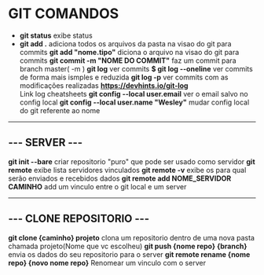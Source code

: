 # GIT COMANDOS

- **git status**
exibe status
- **git add .**
adiciona todos os arquivos da pasta na visao do git para commits
**git add "nome.tipo"**
diciona o arquivo na visao do git para commits
**git commit -m "NOME DO COMMIT"**
faz um commit para branch master( -m )
**git log**
ver commits
**$ git log --oneline**
ver commits de forma mais ismples e reduzida
**git log -p**
ver commits com as modificações realizadas
**https://devhints.io/git-log** 		    
Link log cheatsheets
**git config --local user.email**
ver o email salvo no config local
**git config --local user.name "Wesley"**
mudar config local do git referente ao nome

---

## --- SERVER ---

**git init --bare**
criar repositorio "puro" que pode ser usado como servidor
**git remote**
exibe lista servidores vinculados
**git remote -v**
exibe os para qual serão enviados e recebidos dados
**git remote add NOME_SERVIDOR CAMINHO**
add um vinculo entre o git local e um server

---

## --- CLONE REPOSITORIO --- 

**git clone {caminho} projeto**
clona um repositorio dentro de uma nova pasta chamada projeto(Nome que vc escolheu)
**git push {nome repo} {branch}**
envia os dados do seu repositorio para o server
**git remote rename {nome repo} {novo nome repo}**
Renomear um vinculo com o server



